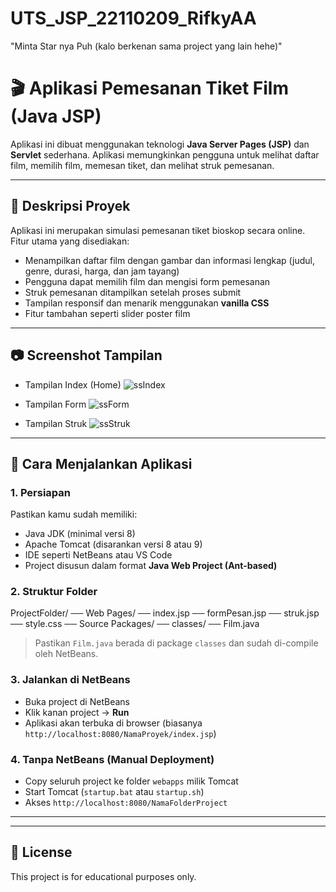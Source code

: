 # UTS_JSP_22110209_RifkyAA

"Minta Star nya Puh (kalo berkenan sama project yang lain hehe)"

# 🎬 Aplikasi Pemesanan Tiket Film (Java JSP)

Aplikasi ini dibuat menggunakan teknologi **Java Server Pages (JSP)** dan **Servlet** sederhana. Aplikasi memungkinkan pengguna untuk melihat daftar film, memilih film, memesan tiket, dan melihat struk pemesanan.

---

## 📌 Deskripsi Proyek

Aplikasi ini merupakan simulasi pemesanan tiket bioskop secara online. Fitur utama yang disediakan:

- Menampilkan daftar film dengan gambar dan informasi lengkap (judul, genre, durasi, harga, dan jam tayang)
- Pengguna dapat memilih film dan mengisi form pemesanan
- Struk pemesanan ditampilkan setelah proses submit
- Tampilan responsif dan menarik menggunakan **vanilla CSS**
- Fitur tambahan seperti slider poster film

---

## 📷 Screenshot Tampilan
- Tampilan Index (Home)
  ![ssIndex](https://github.com/user-attachments/assets/86182885-4f62-4ebf-900b-b75aae6f1d69)

- Tampilan Form
  ![ssForm](https://github.com/user-attachments/assets/020f2144-5aa9-4e3b-9a56-637c022772a1)

- Tampilan Struk
  ![ssStruk](https://github.com/user-attachments/assets/48119e8b-78a6-4696-9d91-31e78c18973d)

---
## 🚀 Cara Menjalankan Aplikasi

### 1. Persiapan

Pastikan kamu sudah memiliki:
- Java JDK (minimal versi 8)
- Apache Tomcat (disarankan versi 8 atau 9)
- IDE seperti NetBeans atau VS Code
- Project disusun dalam format **Java Web Project (Ant-based)**

### 2. Struktur Folder
ProjectFolder/
── Web Pages/
  ── index.jsp
  ── formPesan.jsp
  ── struk.jsp
  ── style.css
── Source Packages/
  ── classes/
    ── Film.java


> Pastikan `Film.java` berada di package `classes` dan sudah di-compile oleh NetBeans.

### 3. Jalankan di NetBeans

- Buka project di NetBeans
- Klik kanan project → **Run**
- Aplikasi akan terbuka di browser (biasanya `http://localhost:8080/NamaProyek/index.jsp`)

### 4. Tanpa NetBeans (Manual Deployment)

- Copy seluruh project ke folder `webapps` milik Tomcat
- Start Tomcat (`startup.bat` atau `startup.sh`)
- Akses `http://localhost:8080/NamaFolderProject`

---



---

## 📄 License
This project is for educational purposes only.


